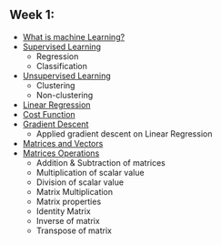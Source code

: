 ## Week 1:
* [What is machine Learning?](https://github.com/habibanalytics/Machine-Learning-Andrew-NG/blob/master/Week%201/Machine%20Learning.md)
* [Supervised Learning](https://github.com/habibanalytics/Machine-Learning-Andrew-NG/blob/master/Week%201/Supervised%20Learning.md)
  * Regression
  * Classification
* [Unsupervised Learning](https://github.com/habibanalytics/Machine-Learning-Andrew-NG/blob/master/Week%201/Unsupervised%20Learning.md)
  * Clustering
  * Non-clustering
* [Linear Regression](https://github.com/habibanalytics/Machine-Learning-Andrew-NG/blob/master/Week%201/Linear%20Regression.md)
* [Cost Function](https://github.com/habibanalytics/Machine-Learning-Andrew-NG/blob/master/Week%201/Cost%20Function.md)
* [Gradient Descent](https://github.com/habibanalytics/Machine-Learning-Andrew-NG/blob/master/Week%201/Gradient%20Descent.md)
  * Applied gradient descent on Linear Regression
* [Matrices and Vectors](https://github.com/habibanalytics/Machine-Learning-Andrew-NG/blob/master/Week%201/Matrices%20and%20Vectors.md)
* [Matrices Operations](https://github.com/habibanalytics/Machine-Learning-Andrew-NG/blob/master/Week%201/Matrices%20Operations.md)
  * Addition & Subtraction of matrices
  * Multiplication of scalar value
  * Division of scalar value
  * Matrix Multiplication
  * Matrix properties
  * Identity Matrix
  * Inverse of matrix
  * Transpose of matrix





